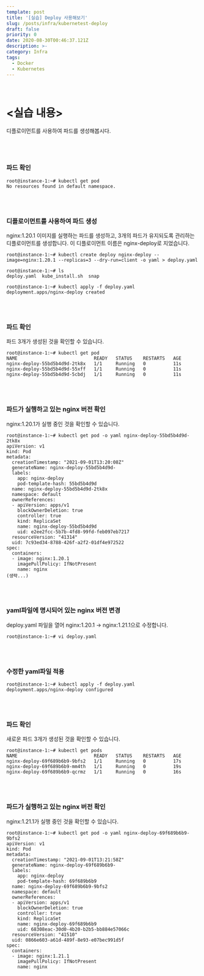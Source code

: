 ```yaml
---
template: post
title: '[실습] Deploy 사용해보기'
slug: /posts/infra/kubernetest-deploy
draft: false
priority: 0
date: 2020-08-30T00:46:37.121Z
description: >-
category: Infra
tags:
  - Docker
  - Kubernetes
---
```


<br>

# <실습 내용>
디플로이먼트를 사용하여 파드를 생성해봅시다.
<br><br><br><br>





### **파드 확인**
```
root@instance-1:~# kubectl get pod
No resources found in default namespace.
```
<br><br>

### **디플로이먼트를 사용하여 파드 생성**
nginx:1.20.1 이미지를 실행하는 파드를 생성하고, 3개의 파드가 유지되도록 관리하는 디플로이먼트를 생성합니다. 이 디플로이먼트 이름은 nginx-deploy로 지었습니다.  
```
root@instance-1:~# kubectl create deploy nginx-deploy --image=nginx:1.20.1 --replicas=3 --dry-run=client -o yaml > deploy.yaml

root@instance-1:~# ls
deploy.yaml  kube_install.sh  snap

root@instance-1:~# kubectl apply -f deploy.yaml
deployment.apps/nginx-deploy created
```
<br><br>

### **파드 확인**
파드 3개가 생성된 것을 확인할 수 있습니다.
```
root@instance-1:~# kubectl get pod
NAME                            READY   STATUS    RESTARTS   AGE
nginx-deploy-55bd5b4d9d-2tk8x   1/1     Running   0          11s
nginx-deploy-55bd5b4d9d-55xff   1/1     Running   0          11s
nginx-deploy-55bd5b4d9d-5cbdj   1/1     Running   0          11s
```
<br><br>

### **파드가 실행하고 있는 nginx 버전 확인**
nginx:1.20.1가 실행 중인 것을 확인할 수 있습니다.
```
root@instance-1:~# kubectl get pod -o yaml nginx-deploy-55bd5b4d9d-2tk8x
apiVersion: v1
kind: Pod
metadata:
  creationTimestamp: "2021-09-01T13:20:08Z"
  generateName: nginx-deploy-55bd5b4d9d-
  labels:
    app: nginx-deploy
    pod-template-hash: 55bd5b4d9d
  name: nginx-deploy-55bd5b4d9d-2tk8x
  namespace: default
  ownerReferences:
  - apiVersion: apps/v1
    blockOwnerDeletion: true
    controller: true
    kind: ReplicaSet
    name: nginx-deploy-55bd5b4d9d
    uid: e2ee2fcc-5b7b-4fd8-99fd-feb097eb7217
  resourceVersion: "41314"
  uid: 7c93ed34-8788-426f-a2f2-01df4e972522
spec:
  containers:
  - image: nginx:1.20.1
    imagePullPolicy: IfNotPresent
    name: nginx
(생략...)    
```
<br><br>

### **yaml파일에 명시되어 있는 nginx 버전 변경**
deploy.yaml 파일을 열어 nginx:1.20.1 -> nginx:1.21.1으로 수정합니다.
```
root@instance-1:~# vi deploy.yaml 
```
<br><br>

### **수정한 yaml파일 적용**
```
root@instance-1:~# kubectl apply -f deploy.yaml
deployment.apps/nginx-deploy configured
```
<br><br>

### **파드 확인**
새로운 파드 3개가 생성된 것을 확인할 수 있습니다.
```
root@instance-1:~# kubectl get pods
NAME                            READY   STATUS    RESTARTS   AGE
nginx-deploy-69f689b6b9-9bfs2   1/1     Running   0          17s
nginx-deploy-69f689b6b9-mm4th   1/1     Running   0          19s
nginx-deploy-69f689b6b9-qcrmz   1/1     Running   0          16s
```
<br><br>

### **파드가 실행하고 있는 nginx 버전 확인**
nginx:1.21.1가 실행 중인 것을 확인할 수 있습니다.
```
root@instance-1:~# kubectl get pod -o yaml nginx-deploy-69f689b6b9-9bfs2
apiVersion: v1
kind: Pod
metadata:
  creationTimestamp: "2021-09-01T13:21:58Z"
  generateName: nginx-deploy-69f689b6b9-
  labels:
    app: nginx-deploy
    pod-template-hash: 69f689b6b9
  name: nginx-deploy-69f689b6b9-9bfs2
  namespace: default
  ownerReferences:
  - apiVersion: apps/v1
    blockOwnerDeletion: true
    controller: true
    kind: ReplicaSet
    name: nginx-deploy-69f689b6b9
    uid: 68308eac-30d0-4b20-b2b5-bb884e57066c
  resourceVersion: "41510"
  uid: 0866e603-a61d-489f-8e93-e07bec991d5f
spec:
  containers:
  - image: nginx:1.21.1
    imagePullPolicy: IfNotPresent
    name: nginx
```
<br><br>